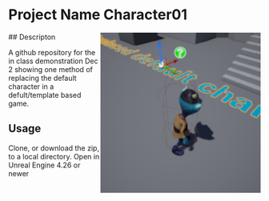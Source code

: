 # Project Name Character01
<img src="Saved/AutoScreenshot.png" width="320"  align="right" />
## Descripton

A github repository for the in class demonstration Dec 2 showing one method of replacing the default character in a defult/template based game. 

## Usage
Clone, or download the zip, to a local directory. Open in Unreal Engine 4.26 or newer

